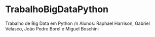 # TrabalhoBigDataPython
Trabalho de Big Data em Python /n
Alunos: Raphael Harrison, Gabriel Velasco, João Pedro Borel e Miguel Boschini
